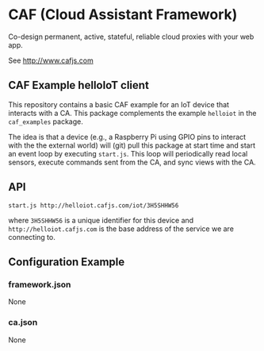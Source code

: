 # CAF (Cloud Assistant Framework)

Co-design permanent, active, stateful, reliable cloud proxies with your web app.

See http://www.cafjs.com 

## CAF Example helloIoT client

This repository contains a basic CAF example for an IoT device that interacts with a CA. This package complements the example `helloiot` in the `caf_examples` package. 

The idea is that a device (e.g., a Raspberry Pi using GPIO pins to interact with the the external world) will (git) pull this package at start time and  start an event loop by executing `start.js`. This loop will periodically read local sensors, execute commands sent from the CA, and sync views with the CA. 

## API

    start.js http://helloiot.cafjs.com/iot/3H5SHHW56 
    
where `3H5SHHW56` is a unique identifier for this device and `http://helloiot.cafjs.com` is the base address of the service we are connecting to.

 
## Configuration Example

### framework.json

None

### ca.json

None
  
    
        
            
 
